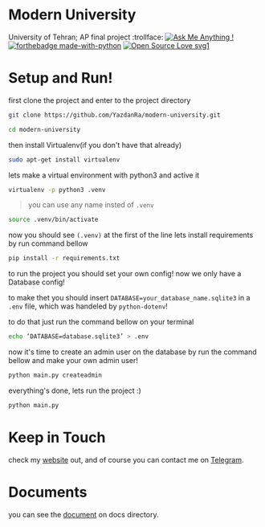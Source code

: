 # Modern University
University of Tehran; AP final project :trollface:
[![Ask Me Anything !](https://img.shields.io/badge/Ask%20me-anything-1abc9c.svg)](https://t.me/yazdanra)
[![forthebadge made-with-python](http://ForTheBadge.com/images/badges/made-with-python.svg)](https://www.python.org/)
[![Open Source Love svg1](https://badges.frapsoft.com/os/v1/open-source.svg?v=103)](https://github.com/ellerbrock/open-source-badges/)

# Setup and Run!

first clone the project and enter to the project directory
```bash
git clone https://github.com/YazdanRa/modern-university.git
```
```bash
cd modern-university
```


then install Virtualenv(if you don't have that already)
```bash
sudo apt-get install virtualenv
```


lets make a virtual environment with python3 and active it
```bash
virtualenv -p python3 .venv
```
> you can use any name insted of `.venv`

```bash
source .venv/bin/activate
```


now you should see `(.venv)` at the first of the line lets install requirements by run command bellow
```bash
pip install -r requirements.txt
```


to run the project you should set your own config! now we only have a Database config!

to make thet you should insert `DATABASE=your_database_name.sqlite3` in a `.env` file, which was handeled by `python-dotenv`!

to do that just run the command bellow on your terminal
```bash
echo ‘DATABASE=database.sqlite3’ > .env
```

now it's time to create an admin user on the database by run the command bellow and make your own admin user!
```bash
python main.py createadmin
```

everything's done, lets run the project :)
```bash
python main.py
```


# Keep in Touch
check my [website](https://yazdanra.github.io) out, and of course you can contact me on [Telegram](https://t.me/yazdan_ra).


# Documents
you can see the [document](https://github.com/YazdanRa/modern-university/blob/master/docs/ModernUniversity.pdf) on docs directory.
